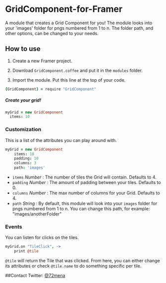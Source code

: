 # GridComponent-for-Framer
A module that creates a Grid Component for you! The module looks into your 'images' folder for pngs numbered from 1 to n. The folder path, and other options, can be changed to your needs.


## How to use

1. Create a new Framer project.

2. Download `GridComponent.coffee` and put it in the `modules` folder.

3. Import the module. Put this line at the top of your code.
```coffeescript
{GridComponent} = require "GridComponent"
```

##### Create your grid!
```coffeescript
myGrid = new GridComponent
  items: 10
```


### Customization

This is a list of the attributes you can play around with.
```coffeescript
myGrid = new GridComponent
	items: 10
	padding: 10
	columns: 3
	path: 'images'
```

- `items` *Number* : The number of tiles the Grid will contain. Defaults to 4.
- `padding` *Number* : The amount of padding between your tiles. Defaults to 0.
- `columns` *Number* : The max number of columns for your Grid. Defaults to 4.
- `path` *String* : By default, this module will look into your `images` folder for pngs numbered from 1 to n. You can change this path, for example: "images/anotherFolder"


### Events

You can listen for clicks on the tiles.
```coffeescript
myGrid.on "TileClick", ->
	print @tile
```
`@tile` will return the Tile that was clicked. From here, you can either change its attributes or check `@tile.name` to do something specific per tile.



##Contact
Twitter: [@72mena](http://twitter.com/72mena)
